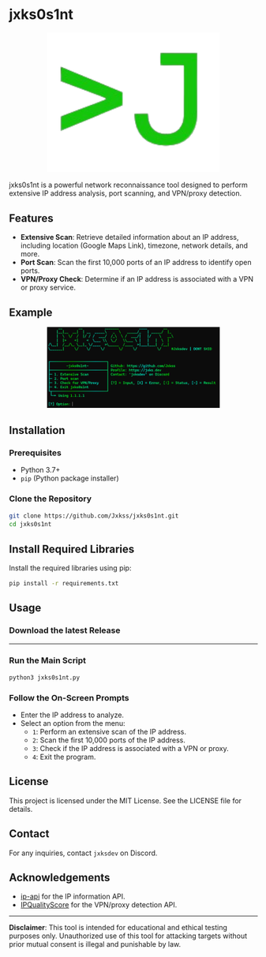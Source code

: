 # jxks0s1nt
<p align="center">
  <img src="https://github.com/Jxkss/jxks0s1nt/blob/main/Assets/jxks0s1nt.png" width="350" title="jxks0s1nt">
</p>
jxks0s1nt is a powerful network reconnaissance tool designed to perform extensive IP address analysis, port scanning, and VPN/proxy detection.

## Features

- **Extensive Scan**: Retrieve detailed information about an IP address, including location (Google Maps Link), timezone, network details, and more.
- **Port Scan**: Scan the first 10,000 ports of an IP address to identify open ports.
- **VPN/Proxy Check**: Determine if an IP address is associated with a VPN or proxy service.

## Example
<p align="center">
  <img src="https://github.com/Jxkss/jxks0s1nt/blob/main/Assets/thumbnail.png" width="350" title="jxks0s1nt">
</p>

## Installation

### Prerequisites

- Python 3.7+
- `pip` (Python package installer)

### Clone the Repository

```bash
git clone https://github.com/Jxkss/jxks0s1nt.git
cd jxks0s1nt
```

## Install Required Libraries

Install the required libraries using pip:

```bash
pip install -r requirements.txt
```

## Usage

### Download the latest Release

---

### Run the Main Script

```bash
python3 jxks0s1nt.py
```
### Follow the On-Screen Prompts

- Enter the IP address to analyze.
- Select an option from the menu:
  - `1`: Perform an extensive scan of the IP address.
  - `2`: Scan the first 10,000 ports of the IP address.
  - `3`: Check if the IP address is associated with a VPN or proxy.
  - `4`: Exit the program.
  
## License

This project is licensed under the MIT License. See the LICENSE file for details.

## Contact

For any inquiries, contact `jxksdev` on Discord.

## Acknowledgements

- [ip-api](https://ip-api.com/) for the IP information API.
- [IPQualityScore](https://ipqualityscore.com/) for the VPN/proxy detection API.

---

**Disclaimer**: This tool is intended for educational and ethical testing purposes only. Unauthorized use of this tool for attacking targets without prior mutual consent is illegal and punishable by law.
